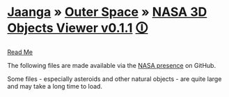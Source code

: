 ﻿[Jaanga]( http://jaanga.github.io/ ) &raquo; [Outer Space]( http://jaanga.github.io/outer-space ) &raquo; 
[NASA 3D Objects Viewer v0.1.1]( ./dev/index.html ) [🛈]( http://jaanga.github.io/outer-space/nasa-3d-objects-viewer/ )
===
 
[Read Me]( #readme.md )

The following files are made available via the [NASA presence]( https://github.com/nasa/NASA-3D-Resources ) on GitHub.

Some files - especially asteroids and other natural objects - are quite large and may take a long time to load.
